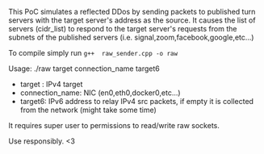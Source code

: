 This PoC simulates a  reflected DDos by sending packets to published turn servers with the target server's address as the source. 
It causes the list of servers (cidr_list) to respond to the target server's requests from the subnets of the published servers (i.e. signal,zoom,facebook,google,etc...)


To compile simply run 
``` g++  raw_sender.cpp -o raw ```



Usage:  ./raw target connection_name target6 


- target : IPv4 target
- connection_name: NIC (en0,eth0,docker0,etc...)
- target6: IPv6 address to relay IPv4 src packets, if empty it is collected from the network (might take some time)
  

It requires super user to permissions to read/write raw sockets.


Use responsibly.
<3


